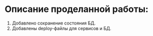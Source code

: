 # Описание проделанной работы:

1. Добавлено сохранение состояния БД.
2. Добавлены deploy-файлы для сервисов и БД.
